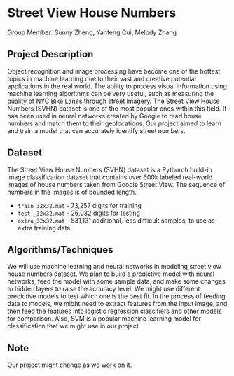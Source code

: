 # Street View House Numbers
Group Member: Sunny Zheng, Yanfeng Cui, Melody Zhang

## Project Description
Object recognition and image processing have become one of the hottest topics in machine learning due to their vast and creative potential applications in the real world. The ability to process visual information using machine learning algorithms can be very useful, such as measuring the quality of NYC Bike Lanes through street imagery. The Street View House Numbers (SVHN) dataset is one of the most popular ones within this field. It has been used in neural networks created by Google to read house numbers and match them to their geolocations. Our project aimed to learn and train a model that can accurately identify street numbers.

## Dataset
The Street View House Numbers (SVHN) dataset is a Pythorch build-in image classification dataset that contains over 600k labeled real-world images of house numbers taken from Google Street View. The sequence of numbers in the images is of bounded length.

* ```train_32x32.mat``` - 73,257 digits for training
* ```test._32x32.mat``` - 26,032 digits for testing
* ```extra_32x32.mat``` - 531,131 additional, less difficult samples, to use as extra training data

## Algorithms/Techniques
We will use machine learning and neural networks in modeling street view house numbers dataset. We plan to build a predictive model with neural networks, feed the model with some sample data, and make some changes to hidden layers to raise the accuracy level. We might use different predictive models to test which one is the best fit. In the process of feeding data to models, we might need to extract features from the input image, and then feed the features into logistic regression classifiers and other models for comparison. Also, SVM is a popular machine learning model for classification that we might use in our project.

## Note
Our project might change as we work on it. 
